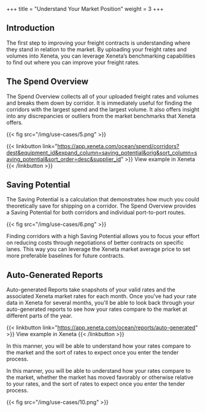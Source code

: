 +++
title = "Understand Your Market Position"
weight = 3
+++

## Introduction

The first step to improving your freight contracts is understanding where they stand in relation to the market. By uploading your freight rates and volumes into Xeneta, you can leverage Xeneta’s benchmarking capabilities to find out where you can improve your freight rates.

## The Spend Overview 

The Spend Overview collects all of your uploaded freight rates and volumes and breaks them down by corridor. It is immediately useful for finding the corridors with the largest spend and the largest volume. It also offers insight into any discrepancies or outliers from the market benchmarks that Xeneta offers.

{{< fig src="/img/use-cases/5.png" >}}

{{< linkbutton link="https://app.xeneta.com/ocean/spend/corridors?dest&equipment_id&expand_column=saving_potential&orig&sort_column=saving_potential&sort_order=desc&supplier_id" >}} View example in Xeneta {{< /linkbutton >}}

## Saving Potential

The Saving Potential is a calculation that demonstrates how much you could theoretically save for shipping on a corridor. The Spend Overview provides a Saving Potential for both corridors and individual port-to-port routes.

{{< fig src="/img/use-cases/6.png" >}}

Finding corridors with a high Saving Potential allows you to focus your effort on reducing costs through negotiations of better contracts on specific lanes. This way you can leverage the Xeneta market average price to set more preferable baselines for future contracts.

## Auto-Generated Reports

Auto-generated Reports take snapshots of your valid rates and the associated Xeneta market rates for each month. Once you've had your rate data in Xeneta for several months, you'll be able to look back through your auto-generated reports to see how your rates compare to the market at different parts of the year.

{{< linkbutton link="https://app.xeneta.com/ocean/reports/auto-generated" >}} View example in Xeneta {{< /linkbutton >}}

In this manner, you will be able to understand how your rates compare to the market and the sort of rates to expect once you enter the tender process.

In this manner, you will be able to understand how your rates compare to the market, whether the market has moved favorably or otherwise relative to your rates, and the sort of rates to expect once you enter the tender process.

{{< fig src="/img/use-cases/10.png" >}}
